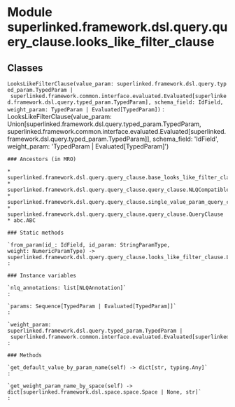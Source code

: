 Module superlinked.framework.dsl.query.query_clause.looks_like_filter_clause
============================================================================

Classes
-------

`LooksLikeFilterClause(value_param: superlinked.framework.dsl.query.typed_param.TypedParam | superlinked.framework.common.interface.evaluated.Evaluated[superlinked.framework.dsl.query.typed_param.TypedParam], schema_field: IdField, weight_param: TypedParam | Evaluated[TypedParam])`
:   LooksLikeFilterClause(value_param: Union[superlinked.framework.dsl.query.typed_param.TypedParam, superlinked.framework.common.interface.evaluated.Evaluated[superlinked.framework.dsl.query.typed_param.TypedParam]], schema_field: 'IdField', weight_param: 'TypedParam | Evaluated[TypedParam]')

    ### Ancestors (in MRO)

    * superlinked.framework.dsl.query.query_clause.base_looks_like_filter_clause.BaseLooksLikeFilterClause
    * superlinked.framework.dsl.query.query_clause.query_clause.NLQCompatible
    * superlinked.framework.dsl.query.query_clause.single_value_param_query_clause.SingleValueParamQueryClause
    * superlinked.framework.dsl.query.query_clause.query_clause.QueryClause
    * abc.ABC

    ### Static methods

    `from_param(id_: IdField, id_param: StringParamType, weight: NumericParamType) ‑> superlinked.framework.dsl.query.query_clause.looks_like_filter_clause.LooksLikeFilterClause`
    :

    ### Instance variables

    `nlq_annotations: list[NLQAnnotation]`
    :

    `params: Sequence[TypedParam | Evaluated[TypedParam]]`
    :

    `weight_param: superlinked.framework.dsl.query.typed_param.TypedParam | superlinked.framework.common.interface.evaluated.Evaluated[superlinked.framework.dsl.query.typed_param.TypedParam]`
    :

    ### Methods

    `get_default_value_by_param_name(self) ‑> dict[str, typing.Any]`
    :

    `get_weight_param_name_by_space(self) ‑> dict[superlinked.framework.dsl.space.space.Space | None, str]`
    :